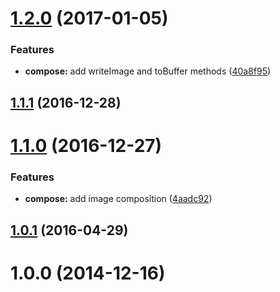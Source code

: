 <a name="1.2.0"></a>
# [1.2.0](https://github.com/koola/png-image/compare/v1.1.1...v1.2.0) (2017-01-05)


### Features

* **compose:** add writeImage and toBuffer methods ([40a8f95](https://github.com/koola/png-image/commit/40a8f95))



<a name="1.1.1"></a>
## [1.1.1](https://github.com/koola/png-image/compare/v1.1.0...v1.1.1) (2016-12-28)



<a name="1.1.0"></a>
# [1.1.0](https://github.com/koola/png-image/compare/v1.0.1...v1.1.0) (2016-12-27)


### Features

* **compose:** add image composition ([4aadc92](https://github.com/koola/png-image/commit/4aadc92))



<a name="1.0.1"></a>
## [1.0.1](https://github.com/koola/png-image/compare/v1.0.0...v1.0.1) (2016-04-29)



<a name="1.0.0"></a>
# 1.0.0 (2014-12-16)



